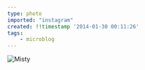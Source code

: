 ```yaml
---
type: photo
imported: "instagram"
created: !!timestamp '2014-01-30 00:11:26'
tags:
    - microblog
---
```

![Misty](/media/images/photos/2014/01/4d044acb32d0f89169eaacaa212e605f.jpg)

